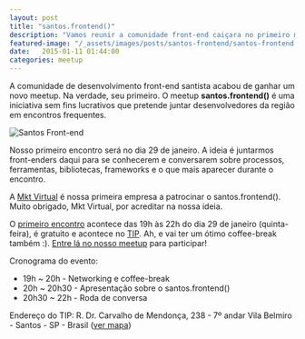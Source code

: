 ```yaml
---
layout: post
title: "santos.frontend()"
description: "Vamos reunir a comunidade front-end caiçara no primeiro meetup da região."
featured-image: "/_assets/images/posts/santos-frontend/santos-frontend.jpg"
date:   2015-01-11 01:44:00
categories: meetup
---
```


A comunidade de desenvolvimento front-end santista acabou de ganhar um novo meetup. Na verdade, seu primeiro. O meetup **santos.frontend()** é uma iniciativa sem fins lucrativos que pretende juntar desenvolvedores da região em encontros frequentes.

<!--more-->

<p class="element element--wide">
    <img src="{{ site.baseurl }}/_assets/images/posts/santos-frontend/santos-frontend.jpg" alt="Santos Front-end">
</p>

Nosso primeiro encontro será no dia 29 de janeiro. A ideia é juntarmos front-enders daqui para se conhecerem e conversarem sobre processos, ferramentas, bibliotecas, frameworks e o que mais aparecer durante o encontro.

A [Mkt Virtual](http://www.mktvirtual.com.br/) é nossa primeira empresa a patrocinar o santos.frontend(). Muito obrigado, Mkt Virtual, por acreditar na nossa ideia.

O [primeiro encontro](http://www.meetup.com/Santos-Front-end/events/219826386/) acontece das 19h às 22h do dia 29 de janeiro (quinta-feira), é gratuito e acontece no [TIP](http://www.pensetip.com.br/). Ah, e vai ter um ótimo coffee-break também :). [Entre lá no nosso meetup](http://www.meetup.com/Santos-Front-end/events/219826386/) para participar!

Cronograma do evento:

- 19h ~ 20h - Networking e coffee-break 
- 20h ~ 20h30 - Apresentação sobre o santos.frontend() 
- 20h30 ~ 22h - Roda de conversa

Endereço do TIP: 
R. Dr. Carvalho de Mendonça, 238 - 7º andar 
Vila Belmiro - Santos - SP - Brasil ([ver mapa](https://www.google.com.br/maps/place/R.+Dr.+Carvalho+de+Mendon%C3%A7a,+238+-+Vila+Belmiro,+Santos+-+SP,+11070-101/@-23.952412,-46.3320137,17z/data=!3m1!4b1!4m2!3m1!1s0x94ce0372384bb877:0x89d9d8d4831699de?hl=pt-BR))

